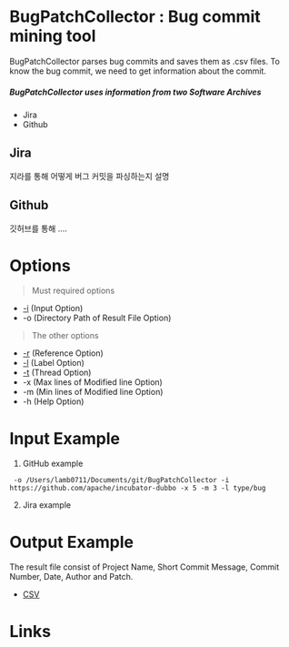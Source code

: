 # BugPatchCollector : Bug commit mining tool
BugPatchCollector parses bug commits and saves them as .csv files. To know the bug commit, we need to get information about the commit.
##### BugPatchCollector uses information from two Software Archives
* Jira
* Github

## Jira
지라를 통해 어떻게 버그 커밋을 파싱하는지 설명

## Github
깃허브를 통해 ....


# Options
>Must required options 
* [-i](https://github.com/HGUISEL/BugPatchCollector/issues/7) (Input Option)
* -o (Directory Path of Result File Option)
>The other options
* [-r](https://github.com/HGUISEL/BugPatchCollector/issues/5) (Reference Option)
* [-l](https://github.com/HGUISEL/BugPatchCollector/issues/7) (Label Option)
* [-t](https://github.com/HGUISEL/BugPatchCollector/issues/8) (Thread Option)
* -x (Max lines of Modified line Option)
* -m (Min lines of Modified line Option)
* -h (Help Option)


# Input Example
1. GitHub example
<pre><code> -o /Users/lamb0711/Documents/git/BugPatchCollector -i https://github.com/apache/incubator-dubbo -x 5 -m 3 -l type/bug </code></pre>
2. Jira example


# Output Example
The result file consist of Project Name, Short Commit Message, Commit Number, Date, Author and Patch.
* [CSV](https://github.com/HGUISEL/BugPatchCollector/issues/1)


# Links
